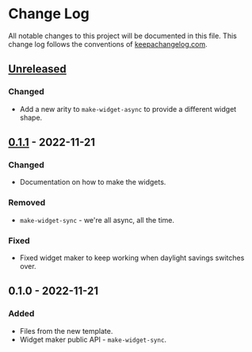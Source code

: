 # Change Log
All notable changes to this project will be documented in this file. This change log follows the conventions of [keepachangelog.com](http://keepachangelog.com/).

## [Unreleased]
### Changed
- Add a new arity to `make-widget-async` to provide a different widget shape.

## [0.1.1] - 2022-11-21
### Changed
- Documentation on how to make the widgets.

### Removed
- `make-widget-sync` - we're all async, all the time.

### Fixed
- Fixed widget maker to keep working when daylight savings switches over.

## 0.1.0 - 2022-11-21
### Added
- Files from the new template.
- Widget maker public API - `make-widget-sync`.

[Unreleased]: https://sourcehost.site/your-name/clj-markdown-parser/compare/0.1.1...HEAD
[0.1.1]: https://sourcehost.site/your-name/clj-markdown-parser/compare/0.1.0...0.1.1
